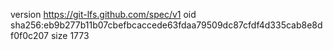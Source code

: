 version https://git-lfs.github.com/spec/v1
oid sha256:eb9b277b11b07cbefbcaccede63fdaa79509dc87cfdf4d335cab8e8df0f0c207
size 1773
